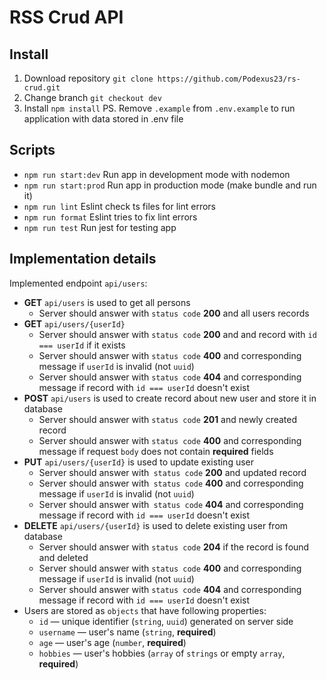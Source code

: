 # RSS Crud API

## Install

1. Download repository `git clone https://github.com/Podexus23/rs-crud.git`
2. Change branch `git checkout dev`
3. Install `npm install`
   PS. Remove `.example` from `.env.example` to run application with data stored in .env file

## Scripts

- `npm run start:dev` Run app in development mode with nodemon
- `npm run start:prod` Run app in production mode (make bundle and run it)
- `npm run lint` Eslint check ts files for lint errors
- `npm run format` Eslint tries to fix lint errors
- `npm run test` Run jest for testing app

## Implementation details

Implemented endpoint `api/users`:

- **GET** `api/users` is used to get all persons
  - Server should answer with `status code` **200** and all users records
- **GET** `api/users/{userId}`
  - Server should answer with `status code` **200** and and record with `id === userId` if it exists
  - Server should answer with `status code` **400** and corresponding message if `userId` is invalid (not `uuid`)
  - Server should answer with `status code` **404** and corresponding message if record with `id === userId` doesn't exist
- **POST** `api/users` is used to create record about new user and store it in database
  - Server should answer with `status code` **201** and newly created record
  - Server should answer with `status code` **400** and corresponding message if request `body` does not contain **required** fields
- **PUT** `api/users/{userId}` is used to update existing user
  - Server should answer with` status code` **200** and updated record
  - Server should answer with` status code` **400** and corresponding message if `userId` is invalid (not `uuid`)
  - Server should answer with` status code` **404** and corresponding message if record with `id === userId` doesn't exist
- **DELETE** `api/users/{userId}` is used to delete existing user from database
  - Server should answer with `status code` **204** if the record is found and deleted
  - Server should answer with `status code` **400** and corresponding message if `userId` is invalid (not `uuid`)
  - Server should answer with `status code` **404** and corresponding message if record with `id === userId` doesn't exist
- Users are stored as `objects` that have following properties:
  - `id` — unique identifier (`string`, `uuid`) generated on server side
  - `username` — user's name (`string`, **required**)
  - `age` — user's age (`number`, **required**)
  - `hobbies` — user's hobbies (`array` of `strings` or empty `array`, **required**)
